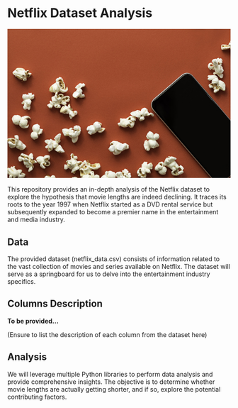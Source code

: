 # Netflix Dataset Analysis

![RedPopcorn](https://raw.githubusercontent.com/ejmones/Investigating-nf-movies/9bc1cd066398ed408aae27a052a3ffbcb362bb09//redpopcorn.jpg)

This repository provides an in-depth analysis of the Netflix dataset to explore the hypothesis that movie lengths are indeed declining. It traces its roots to the year 1997 when Netflix started as a DVD rental service but subsequently expanded to become a premier name in the entertainment and media industry.

## Data
The provided dataset (netflix_data.csv) consists of information related to the vast collection of movies and series available on Netflix. The dataset will serve as a springboard for us to delve into the entertainment industry specifics.

## Columns Description

**To be provided...**

(Ensure to list the description of each column from the dataset here)

## Analysis
We will leverage multiple Python libraries to perform data analysis and provide comprehensive insights. The objective is to determine whether movie lengths are actually getting shorter, and if so, explore the potential contributing factors.


